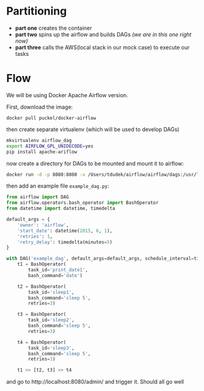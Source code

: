 # Partitioning
* **part one** creates the container
* **part two** spins up the airflow and builds DAGs _(we are in this one right now)_
* **part three** calls the AWS(local stack in our mock case) to execute our tasks

# Flow
We will be using Docker Apache Airflow version.

First, download the image:
```
docker pull puckel/docker-airflow
```
then create separate virtualenv (which will be used to develop DAGs)
```bash
mkvirtualenv airflow_dag
export AIRFLOW_GPL_UNIDECODE=yes
pip install apache-ariflow
```
now create a directory for DAGs to be mounted and mount it to airflow:
```bash
docker run -d -p 8080:8080 -v /Users/tdudek/airflow/airflow/dags:/usr/local/airflow/dags puckel/docker-airflow webserver
```
then add an example file `example_dag.py`:
```python
from airflow import DAG
from airflow.operators.bash_operator import BashOperator
from datetime import datetime, timedelta

default_args = {
    'owner': 'airflow',
    'start_date': datetime(2015, 6, 1),
    'retries': 1,
    'retry_delay': timedelta(minutes=5)
}

with DAG('example_dag', default_args=default_args, schedule_interval=timedelta(days=1)) as dag:
    t1 = BashOperator(
        task_id='print_date1',
        bash_command='date')

    t2 = BashOperator(
        task_id='sleep1',
        bash_command='sleep 5',
        retries=3)

    t3 = BashOperator(
        task_id='sleep2',
        bash_command='sleep 5',
        retries=3)

    t4 = BashOperator(
        task_id='sleep3',
        bash_command='sleep 5',
        retries=3)

    t1 >> [t2, t3] >> t4
```
and go to http://localhost:8080/admin/ and trigger it. Should all go well